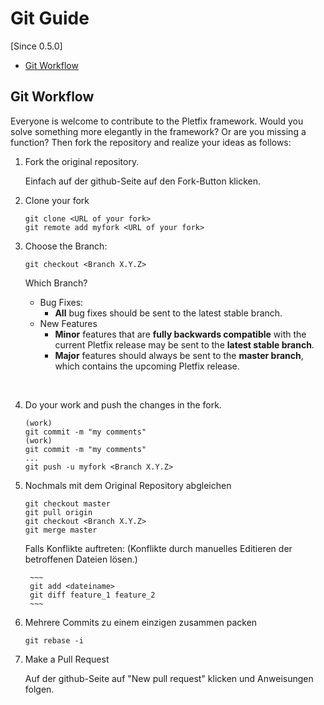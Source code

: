 # Git Guide

[Since 0.5.0]

- [Git Workflow](#git-workflow)

<a name="git-workflow"></a>
## Git Workflow

Everyone is welcome to contribute to the Pletfix framework. 
Would you solve something more elegantly in the framework? Or are you missing a function? 
Then fork the repository and realize your ideas as follows:

1. Fork the original repository.
	
	Einfach auf der github-Seite auf den Fork-Button klicken.

2. Clone your fork
    
    ~~~
    git clone <URL of your fork>
    git remote add myfork <URL of your fork>
    ~~~
   
3. Choose the Branch:
    
    ~~~
    git checkout <Branch X.Y.Z>
    ~~~
    
    Which Branch?
    - Bug Fixes:
        - **All** bug fixes should be sent to the latest stable branch. 
    - New Features
        - **Minor** features that are **fully backwards compatible** with the current Pletfix release may be sent to the **latest stable branch**.
        - **Major** features should always be sent to the **master branch**, which contains the upcoming Pletfix release.

	&nbsp;
    
3. Do your work and push the changes in the fork.
    
    ~~~
	(work)
	git commit -m "my comments"
	(work)
	git commit -m "my comments"
	...
	git push -u myfork <Branch X.Y.Z>
    ~~~
	
4. Nochmals mit dem Original Repository abgleichen
    
    ~~~
	git checkout master
	git pull origin
	git checkout <Branch X.Y.Z>
	git merge master	
    ~~~
	
	Falls Konflikte auftreten:
		(Konflikte durch manuelles Editieren der betroffenen Dateien lösen.)
		
		~~~
		git add <dateiname>				
		git diff feature_1 feature_2
        ~~~
	
5. Mehrere Commits zu einem einzigen zusammen packen
    
    ~~~
	git rebase -i
	~~~

6. Make a Pull Request
	
	Auf der github-Seite auf "New pull request" klicken und Anweisungen folgen.	
